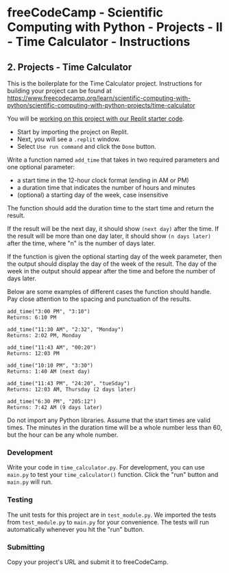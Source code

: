 # freeCodeCamp - Scientific Computing with Python - Projects - II - Time Calculator - Instructions


## 2. Projects - Time Calculator

This is the boilerplate for the Time Calculator project. Instructions for building your project can be found at https://www.freecodecamp.org/learn/scientific-computing-with-python/scientific-computing-with-python-projects/time-calculator

You will be [working on this project with our Replit starter code](https://replit.com/github/freeCodeCamp/boilerplate-time-calculator).

  *  Start by importing the project on Replit.
  *  Next, you will see a `.replit` window.
  *  Select `Use run command` and click the `Done` button.

Write a function named `add_time` that takes in two required parameters and one optional parameter:

  *  a start time in the 12-hour clock format (ending in AM or PM)
  *  a duration time that indicates the number of hours and minutes
  *  (optional) a starting day of the week, case insensitive

The function should add the duration time to the start time and return the result.

If the result will be the next day, it should show `(next day)` after the time. If the result will be more than one day later, it should show `(n days later)` after the time, where "n" is the number of days later.

If the function is given the optional starting day of the week parameter, then the output should display the day of the week of the result. The day of the week in the output should appear after the time and before the number of days later.

Below are some examples of different cases the function should handle. Pay close attention to the spacing and punctuation of the results.

```
add_time("3:00 PM", "3:10")
Returns: 6:10 PM

add_time("11:30 AM", "2:32", "Monday")
Returns: 2:02 PM, Monday

add_time("11:43 AM", "00:20")
Returns: 12:03 PM

add_time("10:10 PM", "3:30")
Returns: 1:40 AM (next day)

add_time("11:43 PM", "24:20", "tueSday")
Returns: 12:03 AM, Thursday (2 days later)

add_time("6:30 PM", "205:12")
Returns: 7:42 AM (9 days later)
```

Do not import any Python libraries. Assume that the start times are valid times. The minutes in the duration time will be a whole number less than 60, but the hour can be any whole number.

### Development

Write your code in `time_calculator.py`. For development, you can use `main.py` to test your `time_calculator()` function. Click the "run" button and `main.py` will run.

### Testing

The unit tests for this project are in `test_module.py`. We imported the tests from `test_module.py` to `main.py` for your convenience. The tests will run automatically whenever you hit the "run" button.

### Submitting

Copy your project's URL and submit it to freeCodeCamp.
